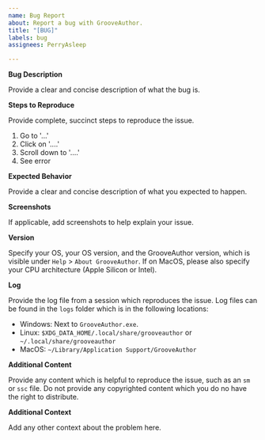```yaml
---
name: Bug Report
about: Report a bug with GrooveAuthor.
title: "[BUG]"
labels: bug
assignees: PerryAsleep

---
```


**Bug Description**

Provide a clear and concise description of what the bug is.

**Steps to Reproduce**

Provide complete, succinct steps to reproduce the issue.
1. Go to '...'
2. Click on '....'
3. Scroll down to '....'
4. See error

**Expected Behavior**

Provide a clear and concise description of what you expected to happen.

**Screenshots**

If applicable, add screenshots to help explain your issue.

**Version**

Specify your OS, your OS version, and the GrooveAuthor version, which is visible under `Help` > `About GrooveAuthor`. If on MacOS, please also specify your CPU architecture (Apple Silicon or Intel).

**Log**

Provide the log file from a session which reproduces the issue. Log files can be found in the `logs` folder which is in the following locations:
- Windows: Next to `GrooveAuthor.exe`.
- Linux: `$XDG_DATA_HOME/.local/share/grooveauthor` or `~/.local/share/grooveauthor`
- MacOS: `~/Library/Application Support/GrooveAuthor`

**Additional Content**

Provide any content which is helpful to reproduce the issue, such as an `sm` or `ssc` file. Do not provide any copyrighted content which you do no have the right to distribute.

**Additional Context**

Add any other context about the problem here.
